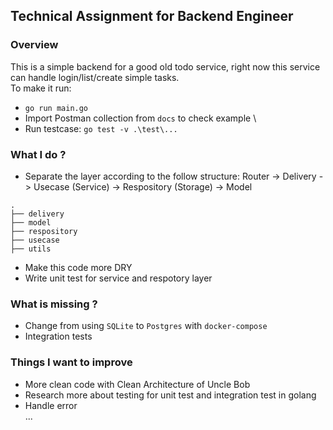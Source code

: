 ## Technical Assignment for Backend Engineer
### Overview
This is a simple backend for a good old todo service, right now this service can handle login/list/create simple tasks. \
To make it run: 
- `go run main.go`
- Import Postman collection from `docs` to check example \
- Run testcase: `go test -v .\test\...`
### What I do ?
- Separate the layer according to the follow structure: Router -> Delivery -> Usecase (Service) -> Respository (Storage) -> Model
```
.
├── delivery
├── model
├── respository
├── usecase
├── utils
```
- Make this code more DRY
- Write unit test for service and respotory layer
### What is missing ?
- Change from using `SQLite` to `Postgres` with `docker-compose`
- Integration tests
### Things I want to improve
- More clean code with Clean Architecture of Uncle Bob
- Research more about testing for unit test and integration test in golang
- Handle error \
...
